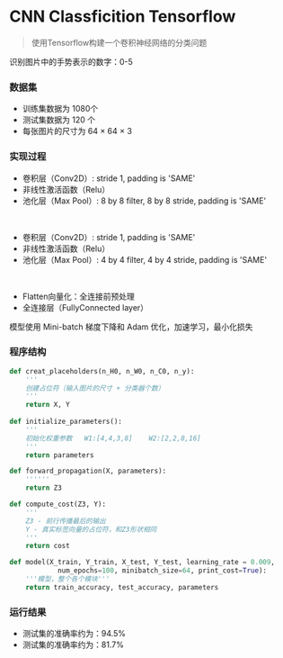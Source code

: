 # CNN Classficition Tensorflow

>使用Tensorflow构建一个卷积神经网络的分类问题

识别图片中的手势表示的数字：0-5

### 数据集
- 训练集数据为 1080个
- 测试集数据为 120 个
- 每张图片的尺寸为 64 × 64 × 3


### 实现过程

- 卷积层（Conv2D）: stride 1, padding is 'SAME'
- 非线性激活函数（Relu）
- 池化层（Max Pool）: 8 by 8 filter, 8 by 8 stride, padding is 'SAME'
<br />

- 卷积层（Conv2D）: stride 1, padding is 'SAME'
- 非线性激活函数（Relu）
- 池化层（Max Pool）: 4 by 4 filter, 4 by 4 stride, padding is 'SAME'
<br />

- Flatten向量化：全连接前预处理
- 全连接层（FullyConnected layer）






模型使用 Mini-batch 梯度下降和 Adam 优化，加速学习，最小化损失


### 程序结构
```python
def creat_placeholders(n_H0, n_W0, n_C0, n_y):
    '''
    创建占位符（输入图片的尺寸 + 分类器个数）
    '''
    return X, Y
    
def initialize_parameters():
    '''
    初始化权重参数   W1:[4,4,3,8]    W2:[2,2,8,16]
    '''
    return parameters

def forward_propagation(X, parameters):
    ''''''
	return Z3

def compute_cost(Z3, Y):
    '''
    Z3 - 前行传播最后的输出
    Y - 真实标签向量的占位符，和Z3形状相同
    '''
    return cost

def model(X_train, Y_train, X_test, Y_test, learning_rate = 0.009, 
			num_epochs=100, minibatch_size=64, print_cost=True):
	'''模型，整个各个模块'''
	return train_accuracy, test_accuracy, parameters
```

### 运行结果

- 测试集的准确率约为：94.5%
- 测试集的准确率约为：81.7%
